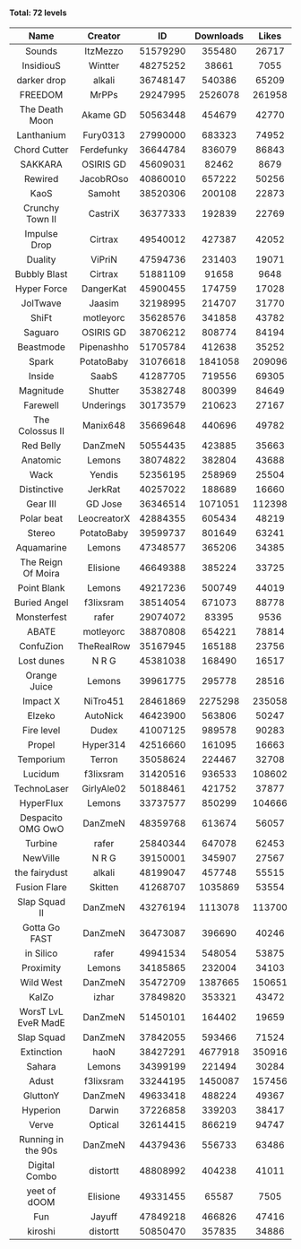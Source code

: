 #### Total: 72 levels

| Name | Creator | ID | Downloads | Likes |
|:---:|:---:|:---:|:---:|:---:|
| Sounds | ItzMezzo | 51579290 | 355480 | 26717
| InsidiouS | Wintter | 48275252 | 38661 | 7055
| darker drop | alkali | 36748147 | 540386 | 65209
| FREEDOM | MrPPs | 29247995 | 2526078 | 261958
| The Death Moon | Akame GD | 50563448 | 454679 | 42770
| Lanthanium | Fury0313 | 27990000 | 683323 | 74952
| Chord Cutter | Ferdefunky | 36644784 | 836079 | 86843
| SAKKARA | OSIRIS GD | 45609031 | 82462 | 8679
| Rewired | JacobROso | 40860010 | 657222 | 50256
| KaoS | Samoht | 38520306 | 200108 | 22873
| Crunchy Town II | CastriX | 36377333 | 192839 | 22769
| Impulse Drop  | Cirtrax | 49540012 | 427387 | 42052
| Duality | ViPriN | 47594736 | 231403 | 19071
| Bubbly Blast | Cirtrax | 51881109 | 91658 | 9648
| Hyper Force | DangerKat | 45900455 | 174759 | 17028
| JolTwave | Jaasim | 32198995 | 214707 | 31770
| ShiFt | motleyorc | 35628576 | 341858 | 43782
| Saguaro | OSIRIS GD | 38706212 | 808774 | 84194
| Beastmode | Pipenashho | 51705784 | 412638 | 35252
| Spark | PotatoBaby | 31076618 | 1841058 | 209096
| Inside | SaabS | 41287705 | 719556 | 69305
| Magnitude | Shutter | 35382748 | 800399 | 84649
| Farewell | Underings | 30173579 | 210623 | 27167
| The Colossus II | Manix648 | 35669648 | 440696 | 49782
| Red Belly | DanZmeN | 50554435 | 423885 | 35663
| Anatomic | Lemons | 38074822 | 382804 | 43688
| Wack | Yendis | 52356195 | 258969 | 25504
| Distinctive | JerkRat | 40257022 | 188689 | 16660
| Gear III | GD Jose | 36346514 | 1071051 | 112398
| Polar beat | LeocreatorX | 42884355 | 605434 | 48219
| Stereo | PotatoBaby | 39599737 | 801649 | 63241
| Aquamarine | Lemons | 47348577 | 365206 | 34385
| The Reign Of Moira | Elisione | 46649388 | 385224 | 33725
| Point Blank | Lemons | 49217236 | 500749 | 44019
| Buried Angel | f3lixsram | 38514054 | 671073 | 88778
| Monsterfest | rafer | 29074072 | 83395 | 9536
| ABATE | motleyorc | 38870808 | 654221 | 78814
| ConfuZion | TheRealRow | 35167945 | 165188 | 23756
| Lost dunes | N R G | 45381038 | 168490 | 16517
| Orange Juice | Lemons | 39961775 | 295778 | 28516
| Impact X | NiTro451 | 28461869 | 2275298 | 235058
| Elzeko | AutoNick | 46423900 | 563806 | 50247
| Fire level | Dudex | 41007125 | 989578 | 90283
| Propel | Hyper314 | 42516660 | 161095 | 16663
| Temporium | Terron | 35058624 | 224467 | 32708
| Lucidum | f3lixsram | 31420516 | 936533 | 108602
| TechnoLaser | GirlyAle02 | 50188461 | 421752 | 37877
| HyperFlux | Lemons | 33737577 | 850299 | 104666
| Despacito OMG OwO | DanZmeN | 48359768 | 613674 | 56057
| Turbine | rafer | 25840344 | 647078 | 62453
| NewVille | N R G | 39150001 | 345907 | 27567
| the fairydust | alkali | 48199047 | 457748 | 55515
| Fusion Flare | Skitten | 41268707 | 1035869 | 53554
| Slap Squad II | DanZmeN | 43276194 | 1113078 | 113700
| Gotta Go FAST | DanZmeN | 36473087 | 396690 | 40246
| in Silico | rafer | 49941534 | 548054 | 53875
| Proximity | Lemons | 34185865 | 232004 | 34103
| Wild West | DanZmeN | 35472709 | 1387665 | 150651
| KaIZo | izhar | 37849820 | 353321 | 43472
| WorsT LvL EveR MadE | DanZmeN | 51450101 | 164402 | 19659
| Slap Squad | DanZmeN | 37842055 | 593466 | 71524
| Extinction | haoN | 38427291 | 4677918 | 350916
| Sahara | Lemons | 34399199 | 221494 | 30284
| Adust | f3lixsram | 33244195 | 1450087 | 157456
| GluttonY | DanZmeN | 49633418 | 488224 | 49367
| Hyperion | Darwin | 37226858 | 339203 | 38417
| Verve | Optical | 32614415 | 866219 | 94747
| Running in the 90s | DanZmeN | 44379436 | 556733 | 63486
| Digital Combo | distortt | 48808992 | 404238 | 41011
| yeet of dOOM | Elisione | 49331455 | 65587 | 7505
| Fun | Jayuff | 47849218 | 466826 | 47416
| kiroshi | distortt | 50850470 | 357835 | 34886
